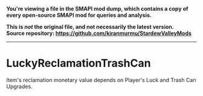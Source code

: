 **You're viewing a file in the SMAPI mod dump, which contains a copy of every open-source SMAPI mod
for queries and analysis.**

**This is _not_ the original file, and not necessarily the latest version.**  
**Source repository: https://github.com/kiranmurmu/StardewValleyMods**

----

# LuckyReclamationTrashCan
Item's reclamation monetary value depends on Player's Luck and Trash Can Upgrades.